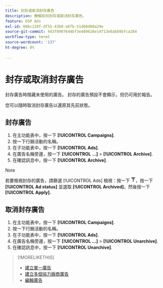 ```yaml
---
title: 封存或取消封存廣告
description: 瞭解如何封存或取消封存廣告。
feature: DSP Ads
exl-id: 086c120f-df55-43b0-a6fb-51d68d00a29e
source-git-commit: 443f8907644bf3e480626e14713e8abb9bfca284
workflow-type: tm+mt
source-wordcount: '137'
ht-degree: 0%

---
```


# 封存或取消封存廣告

封存廣告時隱藏未使用的廣告。 封存的廣告預設不會顯示，但仍可用於報告。

您可以隨時取消封存廣告以還原其先前狀態。

## 封存廣告

1. 在主功能表中，按一下 **[!UICONTROL Campaigns]**.
1. 按一下行銷活動的名稱。
1. 在子功能表中，按一下 **[!UICONTROL Ads]**.
1. 在廣告名稱旁邊，按一下  **[!UICONTROL ...]** > **[!UICONTROL Archive]**.
1. 在確認訊息中，按一下 **[!UICONTROL Archive]**.

>[!NOTE]
>
>若要檢視封存的廣告，請篩選 [!UICONTROL Ads] 檢視：按一下 ![[!UICONTROL Filter] 按鈕](/help/dsp/assets/filter.png)，按一下 **[!UICONTROL Ad status]** 並選取 **[!UICONTROL Archived]**，然後按一下 **[!UICONTROL Apply].**

## 取消封存廣告

1. 在主功能表中，按一下 **[!UICONTROL Campaigns]**.
1. 按一下行銷活動的名稱。
1. 在子功能表中，按一下 **[!UICONTROL Ads]**.
1. 在廣告名稱旁邊，按一下  **[!UICONTROL ...]** > **[!UICONTROL Unarchive]**.
1. 在確認訊息中，按一下 **[!UICONTROL Unarchive]**.

>[!MORELIKETHIS]
>
>* [建立單一廣告](ad-create.md)
>* [建立多個協力廠商廣告](ad-create-multiple.md)
>* [編輯廣告](ad-edit.md)

